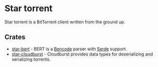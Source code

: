 # Star torrent
Star torrent is a BitTorrent client written from the ground up.

## Crates
- [star-bert](https://github.com/joshuamegnauth54/star-torrent/tree/main/crates/star-bert) - BERT is a [Bencode](https://www.bittorrent.org/beps/bep_0003.html) parser with [Serde](https://serde.rs/) support.
- [star-cloudburst](https://github.com/joshuamegnauth54/star-torrent/tree/main/crates/star-cloudburst) - Cloudburst provides data types for deserializing and serializing torrents.
